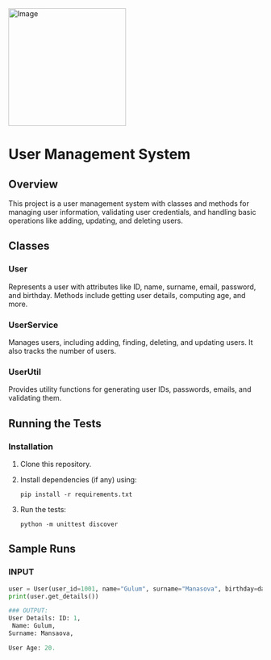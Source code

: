 <img width="233" alt="Image" src="https://github.com/user-attachments/assets/ae8bded5-e651-41e2-b630-bb6a65395a12" />

# User Management System

## Overview
This project is a user management system with classes and methods for managing user information, validating user credentials, and handling basic operations like adding, updating, and deleting users.

## Classes

### User
Represents a user with attributes like ID, name, surname, email, password, and birthday. Methods include getting user details, computing age, and more.

### UserService
Manages users, including adding, finding, deleting, and updating users. It also tracks the number of users.

### UserUtil
Provides utility functions for generating user IDs, passwords, emails, and validating them.

## Running the Tests

### Installation

1. Clone this repository.
2. Install dependencies (if any) using:
    ```
    pip install -r requirements.txt
    ```

3. Run the tests:
    ```
    python -m unittest discover
    ```

## Sample Runs

### INPUT
```python
user = User(user_id=1001, name="Gulum", surname="Manasova", birthday=datetime(2005, 10, 3))
print(user.get_details())

### OUTPUT:
User Details: ID: 1,
 Name: Gulum,
Surname: Mansaova,

User Age: 20.


